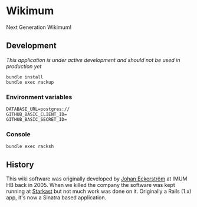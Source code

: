 # Wikimum

Next Generation Wikimum!

## Development

_This application is under active development and should not be used in production yet_

    bundle install
    bundle exec rackup

### Environment variables

```
DATABASE_URL=postgres://
GITHUB_BASIC_CLIENT_ID=
GITHUB_BASIC_SECRET_ID=
```

### Console

    bundle exec racksh

## History

This wiki software was originally developed by [Johan Eckerström](http://github.com/jage) at IMUM HB back in 2005. When we killed the company the software was kept running at [Starkast](http://wiki.starkast.net/) but not much work was done on it. Originally a Rails (1.x) app, it's now a Sinatra based application.

